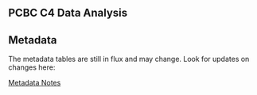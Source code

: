 ## PCBC C4 Data Analysis

## Metadata

The metadata tables are still in flux and may change. Look for updates on changes here:

[Metadata Notes](https://www.synapse.org/#!Synapse:syn1773109/wiki/93226)
